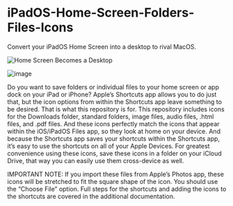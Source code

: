 # iPadOS-Home-Screen-Folders-Files-Icons
Convert your iPadOS Home Screen into a desktop to rival MacOS.

![Home Screen Becomes a Desktop](https://user-images.githubusercontent.com/107877616/174650339-24903f39-66c5-4d2a-b4ec-9b1430369a76.jpeg)

![image](https://user-images.githubusercontent.com/107877616/174650463-df884079-d007-4b24-9331-88b3e7620772.jpeg)

Do you want to save folders or individual files to your home screen or app dock on your iPad or iPhone?  Apple’s Shortcuts app allows you to do just that, but the icon options from within the Shortcuts app leave something to be desired.  That is what this repository is for.  This repository includes icons for the Downloads folder, standard folders, image files, audio files, .html files, and .pdf files.  And these icons perfectly match the icons that appear within the iOS/iPadOS Files app, so they look at home on your device.  And because the Shortcuts app saves your shortcuts within the Shortcuts app, it’s easy to use the shortcuts on all of your Apple Devices.  For greatest convenience using these icons, save these icons in a folder on your iCloud Drive, that way you can easily use them cross-device as well.  

IMPORTANT NOTE:
If you import these files from Apple’s Photos app, these icons will be stretched to fit the square shape of the icon.  You should use the “Choose File” option.  Full steps for the shortcuts and adding the icons to the shortcuts are covered in the additional documentation.
